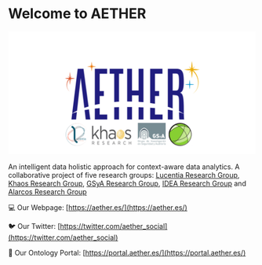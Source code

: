 # Welcome to AETHER

![aether logo](aether.svg)

An intelligent data holistic approach for context-aware data analytics. A collaborative project of five research groups: [Lucentia Research Group](https://www.lucentia.es/), [Khaos Research Group](https://khaos.uma.es/), [GSyA Research Group](https://gsya.esi.uclm.es/index.php), [IDEA Research Group](http://www.idea.us.es/) and [Alarcos Research Group](https://alarcos.esi.uclm.es/) 


💻 Our Webpage: [https://aether.es/](https://aether.es/)

🐦 Our Twitter: [https://twitter.com/aether_social](https://twitter.com/aether_social)

🔗 Our Ontology Portal: [https://portal.aether.es/](https://portal.aether.es/)

